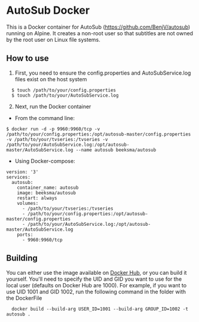 # AutoSub Docker

This is a Docker container for AutoSub (https://github.com/BenjV/autosub) running on Alpine.
It creates a non-root user so that subtitles are not owned by the root user on Linux file systems.

## How to use

1. First, you need to ensure the config.properties and AutoSubService.log files exist on the host system
```
  $ touch /path/to/your/config.properties
  $ touch /path/to/your/AutoSubService.log
```

2. Next, run the Docker container
- From the command line:
```
$ docker run -d -p 9960:9960/tcp -v /path/to/your/config.properties:/opt/autosub-master/config.properties -v /path/to/your/tvseries:/tvseries -v /path/to/your/AutoSubService.log:/opt/autosub-master/AutoSubService.log --name autosub beeksma/autosub
```
- Using Docker-compose:
```
version: '3'
services:
  autosub:
    container_name: autosub
    image: beeksma/autosub
    restart: always
    volumes:
      - /path/to/your/tvseries:/tvseries
      - /path/to/your/config.properties:/opt/autosub-master/config.properties
      - /path/to/your/AutoSubService.log:/opt/autosub-master/AutoSubService.log
    ports:
      - 9960:9960/tcp
```

## Building

You can either use the image available on [Docker Hub](https://cloud.docker.com/repository/docker/beeksma/autosub), or you can build it yourself. You'll need to specify the UID and GID you want to use for the local user (defaults on Docker Hub are 1000).
For example, if you want to use UID 1001 and GID 1002, run the following command in the folder with the DockerFile
```
  docker build --build-arg USER_ID=1001 --build-arg GROUP_ID=1002 -t autosub .
```
